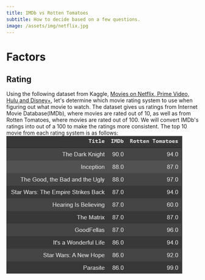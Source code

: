 ```yaml
---
title: IMDb vs Rotten Tomatoes
subtitle: How to decide based on a few questions.
image: /assets/img/netflix.jpg
---
```


# Factors
## Rating
Using the following dataset from Kaggle, [Movies on Netflix, Prime Video, Hulu and Disney+](https://www.kaggle.com/ruchi798/movies-on-netflix-prime-video-hulu-and-disney), let's determine which movie rating system to use when figuring out what movie to watch. The dataset gives us ratings from Internet Movie Database(IMDb), where movies are rated out of 10, as well as from Rotten Tomatoes, where movies are rated out of 100. We will convert IMDb's ratings into out of a 100 to make the ratings more consistent. The top 10 movie from each rating system is as follows:
![Top 10 Movies by IMDb](/assets/img/top_ten_IMDb.png)
